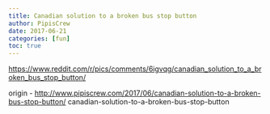 ```yaml
---
title: Canadian solution to a broken bus stop button
author: PipisCrew
date: 2017-06-21
categories: [fun]
toc: true
---
```


https://www.reddit.com/r/pics/comments/6igvqg/canadian_solution_to_a_broken_bus_stop_button/

origin - http://www.pipiscrew.com/2017/06/canadian-solution-to-a-broken-bus-stop-button/ canadian-solution-to-a-broken-bus-stop-button